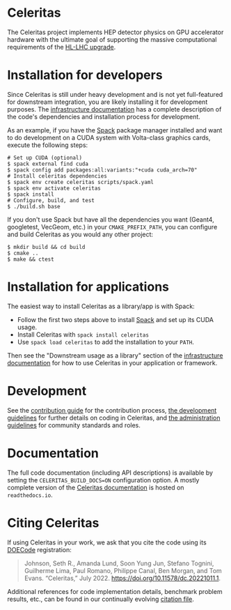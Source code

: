 # Celeritas

The Celeritas project implements HEP detector physics on GPU accelerator
hardware with the ultimate goal of supporting the massive computational
requirements of the [HL-LHC upgrade][HLLHC].

[HLLHC]: https://home.cern/science/accelerators/high-luminosity-lhc

# Installation for developers

Since Celeritas is still under heavy development and is not yet full-featured
for downstream integration, you are likely installing it for development
purposes. The [infrastructure documentation][infra] has a
complete description of the code's dependencies and installation process for
development.

As an example, if you have the [Spack][spack] package manager
installed and want to do development on a CUDA system with Volta-class graphics
cards, execute the following steps:
```console
# Set up CUDA (optional)
$ spack external find cuda
$ spack config add packages:all:variants:"+cuda cuda_arch=70"
# Install celeritas dependencies
$ spack env create celeritas scripts/spack.yaml
$ spack env activate celeritas
$ spack install
# Configure, build, and test
$ ./build.sh base
```

If you don't use Spack but have all the dependencies you want (Geant4,
googletest, VecGeom, etc.) in your `CMAKE_PREFIX_PATH`, you can configure and
build Celeritas as you would any other project:
```console
$ mkdir build && cd build
$ cmake ..
$ make && ctest
```

[spack]: https://github.com/spack/spack
[infra]: doc/infrastructure.rst

# Installation for applications

The easiest way to install Celeritas as a library/app is with Spack:
- Follow the first two steps above to install [Spack][spack-start] and set up its CUDA usage.
- Install Celeritas with `spack install celeritas`
- Use `spack load celeritas` to add the installation to your `PATH`.

Then see the "Downstream usage as a library" section of the [infrastructure
documentation][infra] for how to use Celeritas in your application or framework.

[spack-start]: https://spack.readthedocs.io/en/latest/getting_started.html
[infra]: doc/infrastructure.rst

# Development

See the [contribution guide](CONTRIBUTING.rst) for the contribution process,
[the development guidelines](doc/appendices/development.rst) for further
details on coding in Celeritas, and [the administration guidelines](doc/appendices/administration.rst) for community standards and roles.

# Documentation

The full code documentation (including API descriptions) is available by
setting the `CELERITAS_BUILD_DOCS=ON` configuration option. A mostly complete
version of the [Celeritas documentation][docs] is hosted on `readthedocs.io`.

[docs]: https://celeritas.readthedocs.io/en/latest/

# Citing Celeritas

If using Celeritas in your work, we ask that you cite the code using its
[DOECode](https://www.osti.gov/doecode/biblio/94866) registration:

> Johnson, Seth R., Amanda Lund, Soon Yung Jun, Stefano Tognini, Guilherme Lima, Paul Romano, Philippe Canal, Ben Morgan, and Tom Evans. “Celeritas,” July 2022. https://doi.org/10.11578/dc.20221011.1.

Additional references for code implementation details, benchmark problem
results, etc., can be found in our continually evolving [citation
file](doc/_static/celeritas.bib).
